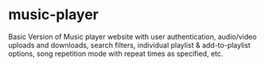 # music-player
Basic Version of Music player website with user authentication, audio/video uploads and downloads, search filters, individual playlist &amp; add-to-playlist options, song repetition mode with repeat times as specified, etc. 
